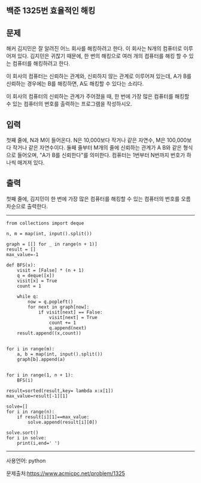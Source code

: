 ## 백준 1325번 효율적인 해킹

## 문제

해커 김지민은 잘 알려진 어느 회사를 해킹하려고 한다. 이 회사는 N개의 컴퓨터로 이루어져 있다. 김지민은 귀찮기 때문에, 한 번의 해킹으로 여러 개의 컴퓨터를 해킹 할 수 있는 컴퓨터를 해킹하려고 한다.

이 회사의 컴퓨터는 신뢰하는 관계와, 신뢰하지 않는 관계로 이루어져 있는데, A가 B를 신뢰하는 경우에는 B를 해킹하면, A도 해킹할 수 있다는 소리다.

이 회사의 컴퓨터의 신뢰하는 관계가 주어졌을 때, 한 번에 가장 많은 컴퓨터를 해킹할 수 있는 컴퓨터의 번호를 출력하는 프로그램을 작성하시오.

## 입력

첫째 줄에, N과 M이 들어온다. N은 10,000보다 작거나 같은 자연수, M은 100,000보다 작거나 같은 자연수이다. 둘째 줄부터 M개의 줄에 신뢰하는 관계가 A B와 같은 형식으로 들어오며, "A가 B를 신뢰한다"를 의미한다. 컴퓨터는 1번부터 N번까지 번호가 하나씩 매겨져 있다.

## 출력

첫째 줄에, 김지민이 한 번에 가장 많은 컴퓨터를 해킹할 수 있는 컴퓨터의 번호를 오름차순으로 출력한다.

___

```
from collections import deque

n, m = map(int, input().split())

graph = [[] for _ in range(n + 1)]
result = []
max_value=-1

def BFS(x):
    visit = [False] * (n + 1)
    q = deque([x])
    visit[x] = True
    count = 1

    while q:
        now = q.popleft()
        for next in graph[now]:
            if visit[next] == False:
                visit[next] = True
                count += 1
                q.append(next)
    result.append((x,count))


for i in range(m):
    a, b = map(int, input().split())
    graph[b].append(a)


for i in range(1, n + 1):
    BFS(i)

result=sorted(result,key= lambda x:x[1])
max_value=result[-1][1]

solve=[]
for i in range(n):
    if result[i][1]==max_value:
        solve.append(result[i][0])

solve.sort()
for i in solve:
    print(i,end=' ')
```

___

사용언어: python

문제출처:https://www.acmicpc.net/problem/1325